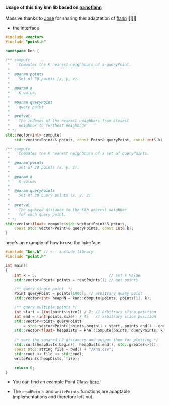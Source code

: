 #### Usage of this tiny knn lib based on [nanoflann](https://github.com/jlblancoc/nanoflann)

Massive thanks to [Jose](https://github.com/jlblancoc) for sharing this adaptation of [flann](https://github.com/mariusmuja/flann) 👏🍻🍻

*   the interface

```cpp
#include <vector>
#include "point.h"

namespace knn {

/** compute
 *    Computes the K nearest neighbours of a queryPoint.
 *
 *  @param points
 *    Set of 3D points (x, y, z).
 *
 *  @param k
 *    K value.
 *
 *  @param queryPoint
 *    query point
 *
 *  @retval
 *    The indexes of the nearest neighbors from closest
 *    neighbor to furthest neighbour
 * */
std::vector<int> compute(
    std::vector<Point>& points, const Point& queryPoint, const int& k);

/** compute
 *    Computes the K nearest neighbours of a set of queryPoints.
 *
 *  @param points
 *    Set of 3D points (x, y, z).
 *
 *  @param k
 *    K value.
 *
 *  @param queryPoints
 *    Set of 3D query points (x, y, z).
 *
 *  @retval
 *    The squared distance to the Kth nearest neighbor
 *    for each query point.
 * */
std::vector<float> compute(std::vector<Point>& points,
    const std::vector<Point>& queryPoints, const int& k);
}
```

here's an example of how to use the interface

```cpp
#include "knn.h" // <-- include library
#include "point.h"

int main()
{
    int k = 5;                                // set k value
    std::vector<Point> points = readPoints(); // get points

    /** query single point  */
    Point queryPoint = points[1000]; // arbitrary query point
    std::vector<int> heapNN = knn::compute(points, points[1], k);

    /** query multiple points */
    int start = (int)points.size() / 2; // arbitrary slice position
    int end = (int)points.size() / 4;   // arbitrary slice position
    std::vector<Point> queryPoints
        = std::vector<Point>(points.begin() + start, points.end() - end);
    std::vector<float> heapDists = knn::compute(points, queryPoints, k);

    /* sort the squared L2 distances and output them for plotting */
    std::sort(heapDists.begin(), heapDists.end(), std::greater<>());
    const std::string file = pwd() + "/knn.csv";
    std::cout << file << std::endl;
    writePoints(heapDists, file);

    return 0;
}

```

*   You can find an example Point Class [here](https://github.com/edisonslightbulbs/point).

*   The `readPoints` and `writePoints` functions are adaptable implementations and therefore left out.

